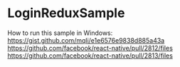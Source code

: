 # LoginReduxSample
How to run this sample in Windows: https://gist.github.com/mqli/e1e6576e9838d885a43a https://github.com/facebook/react-native/pull/2812/files https://github.com/facebook/react-native/pull/2813/files
